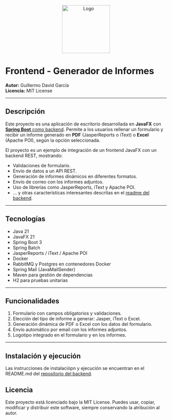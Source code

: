 <p align="center">
  <img src="https://github.com/user-attachments/assets/f86d4e14-c8cc-4659-b1f5-0c551941902b" alt="Logo" width="150"/>
</p>

# Frontend - Generador de Informes

**Autor:** Guillermo David García  
**Licencia:** MIT License

---

## Descripción

Este proyecto es una aplicación de escritorio desarrollada en **JavaFX** con [**Spring Boot** como backend](https://github.com/Guillermo-David/generador_informes_backend). Permite a los usuarios rellenar un formulario y recibir un informe generado en **PDF** (JasperReports o iText) o **Excel** (Apache POI), según la opción seleccionada.  

El proyecto es un ejemplo de integración de un frontend JavaFX con un backend REST, mostrando:  
- Validaciones de formulario.  
- Envío de datos a un API REST.  
- Generación de informes dinámicos en diferentes formatos.  
- Envío de correo con los informes adjuntos.  
- Uso de librerías como JasperReports, iText y Apache POI.  
- ... y otras características interesantes descritas en el [readme del backend](https://github.com/Guillermo-David/generador_informes_backend/blob/master/README.md).

---

## Tecnologías

- Java 21
- JavaFX 21
- Spring Boot 3
- Spring Batch
- JasperReports / iText / Apache POI
- Docker
- RabbitMQ y Postgres en contenedores Docker
- Spring Mail (JavaMailSender)
- Maven para gestión de dependencias
- H2 para pruebas unitarias

---

## Funcionalidades

1. Formulario con campos obligatorios y validaciones.  
2. Elección del tipo de informe a generar: Jasper, iText o Excel.  
3. Generación dinámica de PDF o Excel con los datos del formulario.  
4. Envío automático por email con los informes adjuntos.  
5. Logotipo integrado en el formulario y en los informes.

---

## Instalación y ejecución
Las instrucciones de instalaciópn y ejecución se encuentran en el README.md del [repositorio del backend](https://github.com/Guillermo-David/generador_informes_backend/blob/master/README.md).

## Licencia
Este proyecto está licenciado bajo la MIT License. Puedes usar, copiar, modificar y distribuir este software, siempre conservando la atribución al autor.

